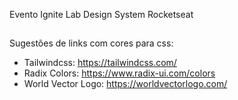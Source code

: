 Evento Ignite Lab Design System Rocketseat

##

Sugestões de links com cores para css:
- Tailwindcss: https://tailwindcss.com/
- Radix Colors: https://www.radix-ui.com/colors
- World Vector Logo: https://worldvectorlogo.com/
